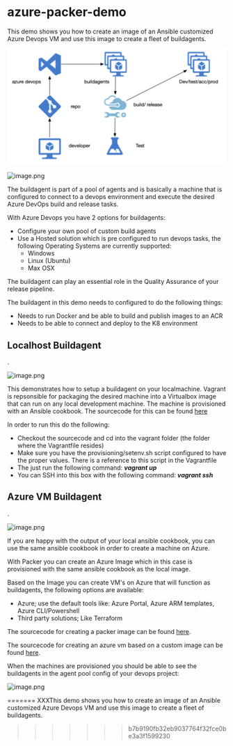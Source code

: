 # azure-packer-demo

This demo shows you how to create an image of an Ansible customized Azure Devops VM and use this image to create a fleet of buildagents.

![](pics/2019-06-19-14-08-50.png)

![image.png](/.attachments/image-53a79d45-d49d-4db1-856d-c1686d6999df.png)

The buildagent is part of a pool of agents and is basically a machine that is configured to connect to a devops environment and execute the desired Azure DevOps build and release  tasks.

With Azure Devops you have 2 options for buildagents:
- Configure your own pool of custom build agents
- Use a Hosted solution which is pre configured to run devops tasks, the following Operating Systems are currently supported:
  - Windows
  - Linux (Ubuntu)
  - Max OSX

The buildagent can play an essential role in the Quality Assurance of your release pipeline.

The buildagent in this demo needs to configured to do the following things:
- Needs to run Docker and be able to build and publish images to an ACR
- Needs to be able to connect and deploy to the K8 environment

## Localhost Buildagent
.

![image.png](/.attachments/image-2c2bae41-4f98-4881-a024-cb5efbe3b2d9.png)

This demonstrates how to setup a buildagent on your localmachine. Vagrant is repsonsible for packaging the desired machine into a Virtualbox image that can run on any local development machine. The machine is provisioned with an Ansible cookbook. The sourcecode for this can be found [here](https://dev.azure.com/dude-projects/_git/woolies-aks-poc?path=%2Finfra%2Fbuildagent%2Fvagrant&version=GBinfra)

In order to run this do the following:
- Checkout the sourcecode and cd into the vagrant folder (the folder where the Vagrantfile resides)
- Make sure you have the provisioning/setenv.sh script configured to have the proper values. There is a reference to this script in the Vagrantfile
- The just run the following command: **_vagrant up_**
- You can SSH into this box with the following command: **_vagrant ssh_**

## Azure VM Buildagent
.

![image.png](/.attachments/image-0e06d8c6-efb7-42ab-854a-52b9e0ab1336.png)

If you are happy with the output of your local ansible cookbook, you can use the same ansible cookbook in order to create a machine on Azure.

With Packer you can create an Azure Image which in this case is provisioned with the same ansible cookbook as the local image. 

Based on the Image you can create VM's on Azure that will function as buildagents, the following options are available:
- Azure; use the default tools like: Azure Portal, Azure ARM templates, Azure CLI/Powershell 
- Third party solutions; Like Terraform


The sourcecode for creating a packer image can be found [here](https://dev.azure.com/dude-projects/_git/woolies-aks-poc?path=%2Finfra%2Fbuildagent%2Fpacker&version=GBinfra).

The sourcecode for creating an azure vm based on a custom image can be found [here](https://dev.azure.com/dude-projects/_git/woolies-aks-poc?path=%2Finfra%2Fbuildagent%2Fterraform&version=GBinfra).

When the machines are provisioned you should be able to see the buildagents in the agent pool config of your devops project:

![image.png](/.attachments/image-8a1af697-975b-4626-a67c-97482c7828dd.png)

=======
XXXThis demo shows you how to create an image of an Ansible customized Azure Devops VM and use this image to create a fleet of buildagents.
>>>>>>> b7b9190fb32eb9037764f32fce0be3a3f1599230

